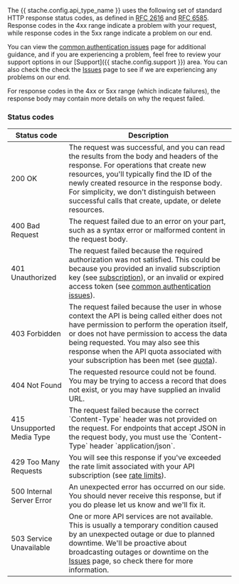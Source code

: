 The {{ stache.config.api_type_name }} uses the following set of standard HTTP response status codes, as defined in <a href="https://www.ietf.org/rfc/rfc2616.txt" target="_blank">RFC 2616</a> and <a href="https://www.ietf.org/rfc/rfc6585.txt" target="_blank">RFC 6585</a>.  Response codes in the 4xx range indicate a problem with your request, while response codes in the 5xx range indicate a problem on our end.

You can view the <a href="{{ stache.config.guide_web_api_authorization }}/common-auth-issues" target="_blank">common authentication issues</a> page for additional guidance, and if you are experiencing a problem, feel free to review your support options in our [Support]({{ stache.config.support }}) area.  You can also check the check the <a href="{{ stache.config.support_issues }}" target="_blank">Issues</a> page to see if we are experiencing any problems on our end.

For response codes in the 4xx or 5xx range (which indicate failures), the response body may contain more details on why the request failed.

### Status codes

<div class="table-responsive">
  <table class="table table-striped table-hover">
    <thead>
      <tr>
        <th>Status code</th>
        <th>Description</th>
      </tr>
    </thead>
    <tbody>
      <tr>
        <td>200 OK</td>
        <td>The request was successful, and you can read the results from the body and headers of the response.  For operations that create new resources, you'll typically find the ID of the newly created resource in the response body.  For simplicity, we don't distinguish between successful calls that create, update, or delete resources.</td>
      </tr>
      <tr>
        <td>400	Bad Request</td>
        <td>The request failed due to an error on your part, such as a syntax error or malformed content in the request body.</td>
      </tr>
      <tr>
        <td>401	Unauthorized</td>
        <td>The request failed because the required authorization was not satisfied.  This could be because you provided an invalid subscription key (see <a href="#subscription" class="smooth-scroll">subscription</a>), or an invalid or expired access token (see <a href="{{ stache.config.guide_web_api_authorization }}/common-auth-issues" target="_blank">common authentication issues</a>).
        </td>
      </tr>
      <tr>
        <td>403	Forbidden</td>
        <td>The request failed because the user in whose context the API is being called either does not have permission to perform the operation itself, or does not have permission to access the data being requested.  You may also see this response when the API quota associated with your subscription has been met (see <a href="#quotas" class="smooth-scroll">quota</a>).</td>
      </tr>
      <tr>
        <td>404	Not Found</td>
        <td>The requested resource could not be found.  You may be trying to access a record that does not exist, or you may have supplied an invalid URL.</td>
      </tr>
      <tr>
        <td>415 Unsupported Media Type</td>
        <td>The request failed because the correct `Content-Type` header was not provided on the request. For endpoints that accept JSON in the request body, you must use the `Content-Type` header `application/json`.</td>
      </tr>
      <tr>
        <td>429	Too Many Requests</td>
        <td>You will see this response if you've exceeded the rate limit associated with your API subscription (see <a href="#rate-limits" class="smooth-scroll">rate limits</a>).</td>
      </tr>
      <tr>
        <td class="nowrap">500 Internal Server Error</td>
        <td>An unexpected error has occurred on our side.  You should never receive this response, but if you do please let us know and we'll fix it.</td>
      </tr>
      <tr>
        <td>503	Service Unavailable</td>
        <td>One or more API services are not available.  This is usually a temporary condition caused by an unexpected outage or due to planned downtime. We'll be proactive about broadcasting outages or downtime on the <a href="{{ stache.config.support_issues }}" target="_blank">Issues</a> page, so check there for more information.</td>
      </tr>
    </tbody>
  </table>
</div>